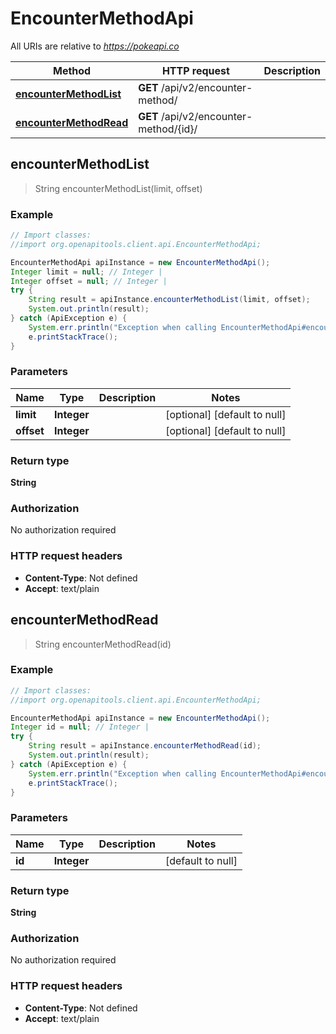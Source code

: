 # EncounterMethodApi

All URIs are relative to *https://pokeapi.co*

Method | HTTP request | Description
------------- | ------------- | -------------
[**encounterMethodList**](EncounterMethodApi.md#encounterMethodList) | **GET** /api/v2/encounter-method/ | 
[**encounterMethodRead**](EncounterMethodApi.md#encounterMethodRead) | **GET** /api/v2/encounter-method/{id}/ | 



## encounterMethodList

> String encounterMethodList(limit, offset)



### Example

```java
// Import classes:
//import org.openapitools.client.api.EncounterMethodApi;

EncounterMethodApi apiInstance = new EncounterMethodApi();
Integer limit = null; // Integer | 
Integer offset = null; // Integer | 
try {
    String result = apiInstance.encounterMethodList(limit, offset);
    System.out.println(result);
} catch (ApiException e) {
    System.err.println("Exception when calling EncounterMethodApi#encounterMethodList");
    e.printStackTrace();
}
```

### Parameters


Name | Type | Description  | Notes
------------- | ------------- | ------------- | -------------
 **limit** | **Integer**|  | [optional] [default to null]
 **offset** | **Integer**|  | [optional] [default to null]

### Return type

**String**

### Authorization

No authorization required

### HTTP request headers

- **Content-Type**: Not defined
- **Accept**: text/plain


## encounterMethodRead

> String encounterMethodRead(id)



### Example

```java
// Import classes:
//import org.openapitools.client.api.EncounterMethodApi;

EncounterMethodApi apiInstance = new EncounterMethodApi();
Integer id = null; // Integer | 
try {
    String result = apiInstance.encounterMethodRead(id);
    System.out.println(result);
} catch (ApiException e) {
    System.err.println("Exception when calling EncounterMethodApi#encounterMethodRead");
    e.printStackTrace();
}
```

### Parameters


Name | Type | Description  | Notes
------------- | ------------- | ------------- | -------------
 **id** | **Integer**|  | [default to null]

### Return type

**String**

### Authorization

No authorization required

### HTTP request headers

- **Content-Type**: Not defined
- **Accept**: text/plain

